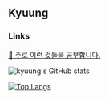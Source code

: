 ## Kyuung

### Links
<a href="https://endurable-existence-f23.notion.site/Study-278cd394e9a44bdb9e77473f66864cc7" target="_blank">📒 주로 이런 것들을 공부합니다.</a>

![kyuung's GitHub stats](https://github-readme-stats.vercel.app/api?username=kyuung&show_icons=true&theme=tokyonight)

[![Top Langs](https://github-readme-stats.vercel.app/api/top-langs/?username=kyuung&layout=compact)](https://github.com/anuraghazra/github-readme-stats)
